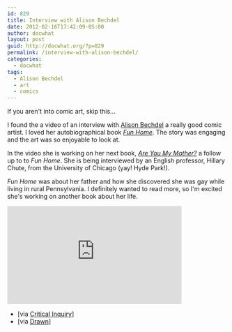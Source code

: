 ```yaml
---
id: 829
title: Interview with Alison Bechdel
date: 2012-02-16T17:42:09-05:00
author: docwhat
layout: post
guid: http://docwhat.org/?p=829
permalink: /interview-with-alison-bechdel/
categories:
  - docwhat
tags:
  - Alison Bechdel
  - art
  - comics
---
```

<p>If you aren't into comic art, skip this...</p>

<p>I found the a video of an interview with <a href="http://dykestowatchoutfor.com/alison-bechdel">Alison Bechdel</a> a really good comic artist.  I loved her autobiographical book <a href="http://www.amazon.com/gp/product/0618871713/ref=as_li_ss_tl?ie=UTF8&amp;tag=thedocwha-20&amp;linkCode=as2&amp;camp=1789&amp;creative=390957&amp;creativeASIN=0618871713"><em>Fun Home</em></a>. The story was engaging and the art was so enjoyable to look at.</p>

<p>In the video she is working on her next book, <a href="http://www.amazon.com/gp/product/0618982507/ref=as_li_ss_tl?ie=UTF8&amp;tag=thedocwha-20&amp;linkCode=as2&amp;camp=1789&amp;creative=390957&amp;creativeASIN=0618982507"><em>Are You My Mother?</em></a> a follow up to to <em>Fun Home</em>. She is being interviewed by an English professor, Hillary Chute, from the University of Chicago (yay! Hyde Park!).</p>

<p><em>Fun Home</em> was about her father and how she discovered she was gay while living in rural Pennsylvania.  I definitely wanted to read more, so I'm excited she's working on another book about her life.</p>

<iframe allowfullscreen="" frameborder="0" height="225" mozallowfullscreen="" src="https://player.vimeo.com/video/33401723?title=0&byline=0&portrait=0" webkitallowfullscreen="" width="400"></iframe>

<ul>
<li>[via <a href="http://criticalinquiry.uchicago.edu/hillary_chute_interviews_alison_bechdel">Critical Inquiry</a>]</li>
<li>[via <a href="http://blog.drawn.ca/post/17266237356/via-hillary-chute-interviews-alison-bechdel">Drawn</a>]</li>
</ul>
